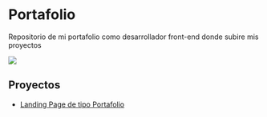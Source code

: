 # Portafolio

Repositorio de mi portafolio como desarrollador front-end donde subire
mis proyectos

![](assets/hero-image-home.jpg)

## Proyectos

- [Landing Page de tipo Portafolio](https://Axe10rellana.github.io/portafolio/portafolio)
